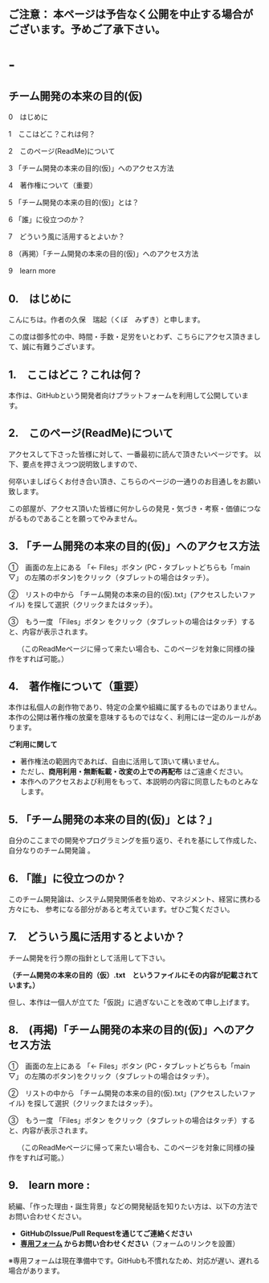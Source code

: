 ##  ご注意： 本ページは予告なく公開を中止する場合がございます。予めご了承下さい。

# -
## チーム開発の本来の目的(仮)

 0　はじめに
 
 1　ここはどこ？これは何？
 
 2　このページ(ReadMe)について
 
 3  「チーム開発の本来の目的(仮)」へのアクセス方法
 
 4　著作権について（重要）
 
 5  「チーム開発の本来の目的(仮)」とは？
 
 6 「誰」に役立つのか？
 
 7　どういう風に活用するとよいか？
 
 8 （再掲）「チーム開発の本来の目的(仮)」へのアクセス方法

 9　learn more

##  0.　はじめに

こんにちは。作者の久保　瑞起（くぼ　みずき）と申します。

この度は御多忙の中、時間・手数・足労をいとわず、こちらにアクセス頂きまして、誠に有難うございます。

##  1.　ここはどこ？これは何？

本作は、GitHubという開発者向けプラットフォームを利用して公開しています。

##  2.　このページ(ReadMe)について

アクセスして下さった皆様に対して、一番最初に読んで頂きたいページです。
以下、要点を押さえつつ説明致しますので、

何卒いましばらくお付き合い頂き、こちらのページの一通りのお目通しをお願い致します。

この部屋が、アクセス頂いた皆様に何かしらの発見・気づき・考察・価値につながるものであることを願ってやみません。

##  3. 「チーム開発の本来の目的(仮)」へのアクセス方法

 ①　画面の左上にある 「← Files」ボタン (PC・タブレットどちらも「main ▽」 の左隣のボタン)をクリック（タブレットの場合はタッチ）。

 ②　リストの中から 「チーム開発の本来の目的(仮).txt」(アクセスしたいファイル) を探して選択（クリックまたはタッチ）。

 ③　もう一度 「Files」ボタン をクリック（タブレットの場合はタッチ）すると、内容が表示されます。
 
　  （このReadMeページに帰って来たい場合も、このページを対象に同様の操作をすれば可能。）
  
## 4.　著作権について（重要）

本作は私個人の創作物であり、特定の企業や組織に属するものではありません。
本作の公開は著作権の放棄を意味するものではなく、利用には一定のルールがあります。

**ご利用に関して**  
- 著作権法の範囲内であれば、自由に活用して頂いて構いません。  
- ただし、**商用利用・無断転載・改変の上での再配布** はご遠慮ください。  
- 本作へのアクセスおよび利用をもって、本説明の内容に同意したものとみなします。


##  5. 「チーム開発の本来の目的(仮)」とは？」

自分のここまでの開発やプログラミングを振り返り、それを基にして作成した、自分なりのチーム開発論 。

##  6. 「誰」に役立つのか？

このチーム開発論は、システム開発関係者を始め、マネジメント、経営に携わる方々にも、
参考になる部分があると考えています。ぜひご覧ください。

##  7.　どういう風に活用するとよいか？

チーム開発を行う際の指針として活用して下さい。

 **（チーム開発の本来の目的（仮）.txt　というファイルにその内容が記載されています。）**
 
但し、本作は一個人が立てた「仮説」に過ぎないことを改めて申し上げます。

##  8.　(再掲)「チーム開発の本来の目的(仮)」へのアクセス方法

 ①　画面の左上にある 「← Files」ボタン (PC・タブレットどちらも「main ▽」 の左隣のボタン)をクリック（タブレットの場合はタッチ）。

 ②　リストの中から 「チーム開発の本来の目的(仮).txt」(アクセスしたいファイル) を探して選択（クリックまたはタッチ）。

 ③　もう一度 「Files」ボタン をクリック（タブレットの場合はタッチ）すると、内容が表示されます。
 
　  （このReadMeページに帰って来たい場合も、このページを対象に同様の操作をすれば可能。）

##  9.　learn more :

続編、「作った理由・誕生背景」などの開発秘話を知りたい方は、以下の方法でお問い合わせください。 
- **GitHubのIssue/Pull Requestを通じてご連絡ください**  
- **[専用フォーム](#) からお問い合わせください**（フォームのリンクを設置）

※専用フォームは現在準備中です。GitHubも不慣れなため、対応が遅い、遅れる場合があります。
